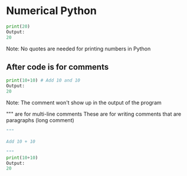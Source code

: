 # Numerical Python

```python
print(20)
Output:
20
```

Note: No quotes are needed for printing numbers in Python

## After code is for comments

```python
print(10+10) # Add 10 and 10
Output:
20
```

Note: The comment won't show up in the output of the program

""" are for multi-line comments
These are for writing comments that are paragraphs (long comment)

```python
"""

Add 10 + 10

"""
print(10+10)
Output:
20
```